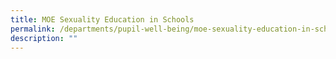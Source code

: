 ```yaml
---
title: MOE Sexuality Education in Schools
permalink: /departments/pupil-well-being/moe-sexuality-education-in-schools
description: ""
---
```

